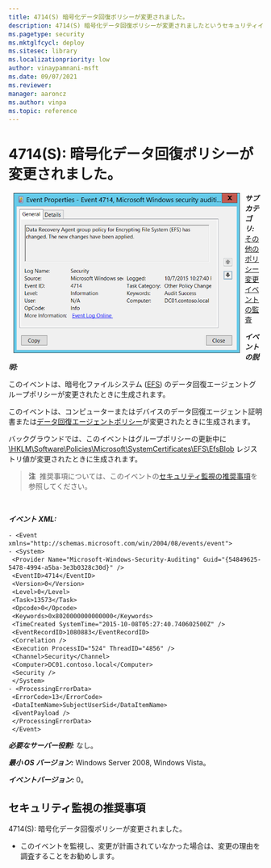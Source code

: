 ```yaml
---
title: 4714(S) 暗号化データ回復ポリシーが変更されました。
description: 4714(S) 暗号化データ回復ポリシーが変更されましたというセキュリティイベントについて説明します。
ms.pagetype: security
ms.mktglfcycl: deploy
ms.sitesec: library
ms.localizationpriority: low
author: vinaypamnani-msft
ms.date: 09/07/2021
ms.reviewer: 
manager: aaroncz
ms.author: vinpa
ms.topic: reference
---
```


# 4714(S): 暗号化データ回復ポリシーが変更されました。

<img src="images/event-4714.png" alt="Event 4714 illustration" width="449" height="317" hspace="10" align="left" />

***サブカテゴリ:***&nbsp;[その他のポリシー変更イベントの監査](audit-other-policy-change-events.md)

***イベントの説明:***

このイベントは、暗号化ファイルシステム ([EFS](/previous-versions/tn-archive/cc700811(v=technet.10))) のデータ回復エージェントグループポリシーが変更されたときに生成されます。

このイベントは、コンピューターまたはデバイスのデータ回復エージェント証明書または[データ回復エージェントポリシー](/previous-versions/windows/it-pro/windows-server-2003/cc778208(v=ws.10))が変更されたときに生成されます。

バックグラウンドでは、このイベントはグループポリシーの更新中に[\\HKLM\\Software\\Policies\\Microsoft\\SystemCertificates\\EFS\\EfsBlob](/openspecs/windows_protocols/ms-gpef/34fd0504-84fc-4ad9-97ac-ee74b84419ac) レジストリ値が変更されたときに生成されます。

> **注**&nbsp;&nbsp;推奨事項については、このイベントの[セキュリティ監視の推奨事項](#security-monitoring-recommendations)を参照してください。

<br clear="all">

***イベント XML:***
```
- <Event xmlns="http://schemas.microsoft.com/win/2004/08/events/event">
- <System>
 <Provider Name="Microsoft-Windows-Security-Auditing" Guid="{54849625-5478-4994-a5ba-3e3b0328c30d}" /> 
 <EventID>4714</EventID> 
 <Version>0</Version> 
 <Level>0</Level> 
 <Task>13573</Task> 
 <Opcode>0</Opcode> 
 <Keywords>0x8020000000000000</Keywords> 
 <TimeCreated SystemTime="2015-10-08T05:27:40.740602500Z" /> 
 <EventRecordID>1080883</EventRecordID> 
 <Correlation /> 
 <Execution ProcessID="524" ThreadID="4856" /> 
 <Channel>Security</Channel> 
 <Computer>DC01.contoso.local</Computer> 
 <Security /> 
 </System>
- <ProcessingErrorData>
 <ErrorCode>13</ErrorCode> 
 <DataItemName>SubjectUserSid</DataItemName> 
 <EventPayload /> 
 </ProcessingErrorData>
 </Event>

```

***必要なサーバー役割:*** なし。

***最小 OS バージョン:*** Windows Server 2008, Windows Vista。

***イベントバージョン:*** 0。

## セキュリティ監視の推奨事項

4714(S): 暗号化データ回復ポリシーが変更されました。

-   このイベントを監視し、変更が計画されていなかった場合は、変更の理由を調査することをお勧めします。
